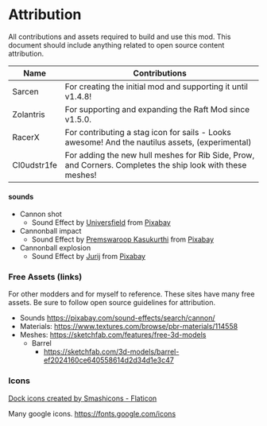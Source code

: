 ﻿# Attribution

All contributions and assets required to build and use this mod. This document
should include anything related to open source content attribution.

| Name        | Contributions                                                                                              |
|-------------|------------------------------------------------------------------------------------------------------------|
| Sarcen      | For creating the initial mod and supporting it until v1.4.8!                                               |
| Zolantris   | For supporting and expanding the Raft Mod since v1.5.0.                                                    |
| RacerX      | For contributing a stag icon for sails - Looks awesome! And the nautilus assets, (experimental)            |
| Cl0udstr1fe | For adding the new hull meshes for Rib Side, Prow, and Corners. Completes the ship look with these meshes! |

#### sounds

- Cannon shot
    - Sound Effect
      by <a href="https://pixabay.com/users/universfield-28281460/?utm_source=link-attribution&utm_medium=referral&utm_campaign=music&utm_content=352459">
      Universfield</a>
      from <a href="https://pixabay.com//?utm_source=link-attribution&utm_medium=referral&utm_campaign=music&utm_content=352459">
      Pixabay</a>
- Cannonball impact
    - Sound Effect
      by <a href="https://pixabay.com/users/premswaroopkasukurthi-9211462/?utm_source=link-attribution&utm_medium=referral&utm_campaign=music&utm_content=12445">
      Premswaroop Kasukurthi</a>
      from <a href="https://pixabay.com//?utm_source=link-attribution&utm_medium=referral&utm_campaign=music&utm_content=12445">
      Pixabay</a>
- Cannonball explosion
    - Sound Effect
      by <a href="https://pixabay.com/users/soundreality-31074404/?utm_source=link-attribution&utm_medium=referral&utm_campaign=music&utm_content=343683">
      Jurij</a>
      from <a href="https://pixabay.com/sound-effects//?utm_source=link-attribution&utm_medium=referral&utm_campaign=music&utm_content=343683">
      Pixabay</a>

### Free Assets (links)

For other modders and for myself to reference. These sites have many free
assets. Be sure to follow open source guidelines for attribution.

- Sounds https://pixabay.com/sound-effects/search/cannon/
- Materials: https://www.textures.com/browse/pbr-materials/114558
- Meshes: https://sketchfab.com/features/free-3d-models
    - Barrel
        - https://sketchfab.com/3d-models/barrel-ef2024160ce640558614d2d34d1e3c47

### Icons

<a href="https://www.flaticon.com/free-icons/dock" title="dock icons">Dock icons
created by Smashicons - Flaticon</a>

Many google icons.
https://fonts.google.com/icons